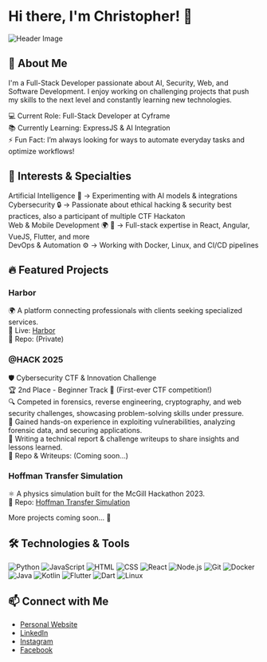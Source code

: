 # Hi there, I'm Christopher! 👋

![Header Image](https://avatars.githubusercontent.com/u/61324450?s=400&u=f3ce0754257e95bea5ab33a80d29f43b3cb9803f&v=4)

## 🚀 About Me
I'm a Full-Stack Developer passionate about AI, Security, Web, and Software Development. I enjoy working on challenging projects that push my skills to the next level and constantly learning new technologies.

💻 Current Role: Full-Stack Developer at Cyframe  
📚 Currently Learning: ExpressJS & AI Integration  
⚡ Fun Fact: I’m always looking for ways to automate everyday tasks and optimize workflows!  

## 🧠 Interests & Specialties
Artificial Intelligence 🧠 → Experimenting with AI models & integrations  
Cybersecurity 🔒 → Passionate about ethical hacking & security best practices, also a participant of multiple CTF Hackaton  
Web & Mobile Development 🌍 📱 → Full-stack expertise in React, Angular, VueJS, Flutter, and more  
DevOps & Automation ⚙️ → Working with Docker, Linux, and CI/CD pipelines  

## 🔥 Featured Projects
### Harbor
🌍 A platform connecting professionals with clients seeking specialized services.  
🔗 Live: [Harbor](https://harbor.site)  
📂 Repo: (Private)  

### @HACK 2025
🛡️ Cybersecurity CTF & Innovation Challenge  
🏆 2nd Place - Beginner Track 🎉 (First-ever CTF competition!)  
🔍 Competed in forensics, reverse engineering, cryptography, and web security challenges, showcasing problem-solving skills under pressure.  
🚀 Gained hands-on experience in exploiting vulnerabilities, analyzing forensic data, and securing applications.  
📝 Writing a technical report & challenge writeups to share insights and lessons learned.  
📂 Repo & Writeups: (Coming soon...)  


### Hoffman Transfer Simulation
⚛️ A physics simulation built for the McGill Hackathon 2023.  
🔗 Repo: [Hoffman Transfer Simulation](https://github.com/EchoingEkko00/mcgill-physics-hackathon-2023)  

More projects coming soon... 🚀

## 🛠️ Technologies & Tools

![Python](https://img.shields.io/badge/-Python-333333?style=flat&logo=python)
![JavaScript](https://img.shields.io/badge/-JavaScript-333333?style=flat&logo=javascript)
![HTML](https://img.shields.io/badge/-HTML-333333?style=flat&logo=html5)
![CSS](https://img.shields.io/badge/-CSS-333333?style=flat&logo=css3)
![React](https://img.shields.io/badge/-React-333333?style=flat&logo=react)
![Node.js](https://img.shields.io/badge/-Node.js-333333?style=flat&logo=node.js)
![Git](https://img.shields.io/badge/-Git-333333?style=flat&logo=git)
![Docker](https://img.shields.io/badge/-Docker-333333?style=flat&logo=docker)  
![Java](https://img.shields.io/badge/java-%23ED8B00.svg?style=for-the-badge&logo=openjdk&logoColor=white)
![Kotlin](https://img.shields.io/badge/kotlin-%237F52FF.svg?style=for-the-badge&logo=kotlin&logoColor=white)
![Flutter](https://img.shields.io/badge/Flutter-%2302569B.svg?style=for-the-badge&logo=Flutter&logoColor=white)
![Dart](https://img.shields.io/badge/dart-%230175C2.svg?style=for-the-badge&logo=dart&logoColor=white)
![Linux](https://img.shields.io/badge/Linux-FCC624?style=for-the-badge&logo=linux&logoColor=black)


## 📫 Connect with Me

- [Personal Website](https://chrisdev.ca/)  
- [LinkedIn](https://www.linkedin.com/in/christopher-william-archambault-bouffard/)  
- [Instagram](https://www.instagram.com/lechrist666?igsh=MWd1Z3BwcWM0NHIydw==)  
- [Facebook](https://www.facebook.com/JesusChrisDeNazareth/)  
